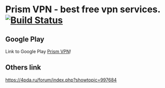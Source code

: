 # Prism VPN - best free vpn services. [![Build Status](https://travis-ci.org/personal-security/prismvpn-android.svg?branch=master)](https://travis-ci.org/personal-security/prismvpn-android)

## Google Play
Link to Google Play [Prism VPN](https://play.google.com/store/apps/details?id=com.xlab13.prismvpn)!

## Others link

https://4pda.ru/forum/index.php?showtopic=997684
